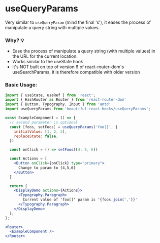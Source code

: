 # useQueryParams

Very similar to `useQueryParam` (mind the final 's'), it eases the process of manipulate a query string with multiple values.

### Why? 💡

- Ease the process of manipulate a query string (with multiple values) in the URL for the current location.
- Works similar to the useState hook
- it's NOT built on top of version 6 of react-router-dom's useSearchParams, it is therefore compatible with older version

### Basic Usage:

```jsx harmony
import { useState, useRef } from 'react';
import { HashRouter as Router } from 'react-router-dom'
import { Button, Typography, Input } from 'antd'
import useQueryParams from 'beautiful-react-hooks/useQueryParams';

const ExampleComponent = () => {
  // second parameter is optional
  const [foos, setFoos] = useQueryParams('foo[]', {
    initialValue: [1, 2, 3],
    replaceState: false,
  })

  const onClick = () => setFoos([4, 5, 6])

  const Actions = [
    <Button onClick={onClick} type="primary">
      Change to param to [4,5,6]
    </Button>
  ]

  return (
    <DisplayDemo actions={Actions}>
      <Typography.Paragraph>
        Current value of 'foo[]' param is '{foos.join(',')}'
      </Typography.Paragraph>
    </DisplayDemo>
  );
};

<Router>
  <ExampleComponent />
</Router>
```

<!-- Types -->